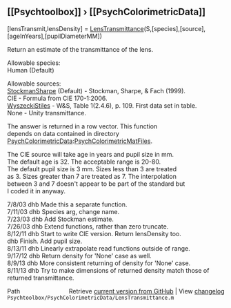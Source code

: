## [[Psychtoolbox]] &#8250; [[PsychColorimetricData]]

[lensTransmit,lensDensity] = [LensTransmittance](LensTransmittance)(S,[species],[source],[ageInYears],[pupilDiameterMM])  
  
Return an estimate of the transmittance of the lens.  
  
Allowable species:  
  Human (Default)  
  
Allowable sources:  
  [StockmanSharpe](StockmanSharpe) (Default) - Stockman, Sharpe, & Fach (1999).  
  CIE                      - Formula from CIE 170-1:2006.  
  [WyszeckiStiles](WyszeckiStiles)           - W&S, Table 1(2.4.6), p. 109.  First data set in table.  
  None                     - Unity transmittance.  
  
The answer is returned in a row vector.  This function  
depends on data contained in directory  
[PsychColorimetricData](PsychColorimetricData):[PsychColorimetricMatFiles](PsychColorimetricMatFiles).  
  
The CIE source will take age in years and pupil size in mm.  
The default age is 32.  The acceptable range is 20-80.  
The default pupil size is 3 mm.  Sizes less than 3 are treated  
as 3.  Sizes greater than 7 are treated as 7.  The interpolation  
between 3 and 7 doesn't appear to be part of the standard but  
I coded it in anyway.  
  
  
7/8/03  dhb  Made this a separate function.  
7/11/03 dhb  Species arg, change name.  
7/23/03 dhb  Add Stockman estimate.  
7/26/03 dhb  Extend functions, rather than zero truncate.  
8/12/11 dhb  Start to write CIE version.  Return lensDensity too.  
        dhb  Finish. Add pupil size.  
8/13/11 dhb  Linearly extrapolate read functions outside of range.  
9/17/12 dhb  Return density for 'None' case as well.  
8/9/13  dhb  More consistent returning of density for 'None' case.  
8/11/13 dhb  Try to make dimensions of returned density match those of returned transmittance.  




<div class="code_header" style="text-align:right;">
  <span style="float:left;">Path&nbsp;&nbsp;</span> <span class="counter">Retrieve <a href=
  "https://raw.github.com/Psychtoolbox-3/Psychtoolbox-3/beta/Psychtoolbox/PsychColorimetricData/LensTransmittance.m">current version from GitHub</a> | View <a href=
  "https://github.com/Psychtoolbox-3/Psychtoolbox-3/commits/beta/Psychtoolbox/PsychColorimetricData/LensTransmittance.m">changelog</a></span>
</div>
<div class="code">
  <code>Psychtoolbox/PsychColorimetricData/LensTransmittance.m</code>
</div>

